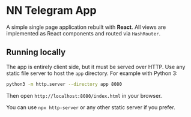 # NN Telegram App

A simple single page application rebuilt with **React**. All views are implemented as React components and routed via `HashRouter`.

## Running locally

The app is entirely client side, but it must be served over HTTP. Use any static file server to host the `app` directory. For example with Python 3:

```bash
python3 -m http.server --directory app 8080
```

Then open `http://localhost:8080/index.html` in your browser.

You can use `npx http-server` or any other static server if you prefer.
